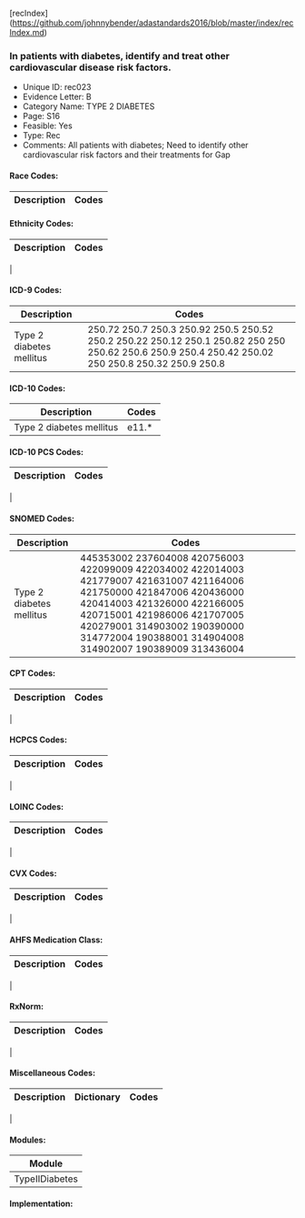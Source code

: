 [recIndex] (https://github.com/johnnybender/adastandards2016/blob/master/index/recIndex.md)

### **In patients with diabetes, identify and treat other cardiovascular disease risk factors.**
* Unique ID: rec023
* Evidence Letter: B
* Category Name: TYPE 2 DIABETES
* Page: S16
* Feasible: Yes
* Type: Rec
* Comments: All patients with diabetes; Need to identify other cardiovascular risk factors and their treatments for Gap

#### Race Codes:

Description | Codes
----------- | -----


#### Ethnicity Codes:

Description | Codes
----------- | -----
|

#### ICD-9 Codes:

Description | Codes
----------- | -----
Type 2 diabetes mellitus | 250.72	250.7	250.3	250.92	250.5	250.52	250.2	250.22	250.12	250.1	250.82	250	250	250.62	250.6	250.9	250.4	250.42	250.02	250	250.8	250.32	250.9	250.8

#### ICD-10 Codes:

Description | Codes
----------- | -----
Type 2 diabetes mellitus | e11.*

#### ICD-10 PCS Codes:

Description | Codes
----------- | -----
|

#### SNOMED Codes:

Description | Codes
----------- | -----
Type 2 diabetes mellitus | 445353002	237604008	420756003	422099009	422034002	422014003	421779007	421631007	421164006	421750000	421847006	420436000	420414003	421326000	422166005	420715001	421986006	421707005	420279001	314903002	190390000	314772004	190388001	314904008	314902007	190389009	313436004

#### CPT Codes:

Description | Codes
----------- | -----
|

#### HCPCS Codes:

Description | Codes
----------- | -----
|

#### LOINC Codes:

Description | Codes
----------- | -----
|

#### CVX Codes:

Description | Codes
----------- | -----
|

#### AHFS Medication Class:

Description | Codes
----------- | -----
|

#### RxNorm:

Description | Codes
----------- | -----
|

#### Miscellaneous Codes:

Description | Dictionary | Codes
----------- | ---------- | -----
|

#### Modules:

Module |
------ |
TypeIIDiabetes|

#### Implementation:
